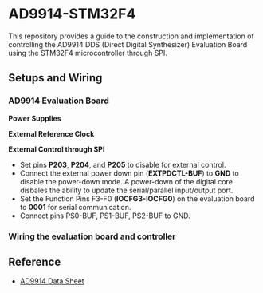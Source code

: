 # AD9914-STM32F4
This repository provides a guide to the construction and implementation of controlling the AD9914 DDS (Direct Digital Synthesizer) Evaluation Board using the STM32F4 microcontroller through SPI. 
## Setups and Wiring
### AD9914 Evaluation Board
**Power Supplies**

**External Reference Clock**

**External Control through SPI**
- Set pins **P203**, **P204**, and **P205** to disable for external control.
- Connect the external power down pin (**EXTPDCTL-BUF**) to **GND** to disable the power-down mode. A power-down of the digital core disbales the ability to update the serial/parallel input/output port.
- Set the Function Pins F3-F0 (**IOCFG3-IOCFG0**) on the evaluation board to **0001** for serial communication. 
- Connect pins PS0-BUF, PS1-BUF, PS2-BUF to GND.
### Wiring the evaluation board and controller


## Reference
- [AD9914 Data Sheet](https://www.analog.com/media/en/technical-documentation/data-sheets/ad9914.pdf)

